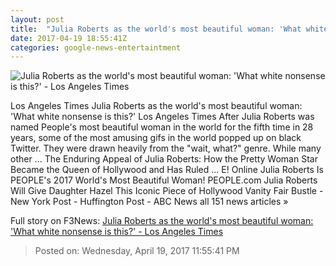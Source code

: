 ```yaml
---
layout: post
title:  "Julia Roberts as the world's most beautiful woman: 'What white nonsense is this?' - Los Angeles Times"
date: 2017-04-19 18:55:41Z
categories: google-news-entertaintment
---
```


![Julia Roberts as the world's most beautiful woman: 'What white nonsense is this?' - Los Angeles Times](http://www.trbimg.com/img-58f7b3ca/turbine/la-et-entertainment-news-updates-april-julia-roberts-as-most-beautiful-what-1492623399)

Los Angeles Times Julia Roberts as the world's most beautiful woman: 'What white nonsense is this?' Los Angeles Times After Julia Roberts was named People's most beautiful woman in the world for the fifth time in 28 years, some of the most amusing gifs in the world popped up on black Twitter. They were drawn heavily from the "wait, what?" genre. While many other ... The Enduring Appeal of Julia Roberts: How the Pretty Woman Star Became the Queen of Hollywood and Has Ruled ... E! Online Julia Roberts Is PEOPLE's 2017 World's Most Beautiful Woman! PEOPLE.com Julia Roberts Will Give Daughter Hazel This Iconic Piece of Hollywood Vanity Fair Bustle - New York Post - Huffington Post - ABC News all 151 news articles »


Full story on F3News: [Julia Roberts as the world's most beautiful woman: 'What white nonsense is this?' - Los Angeles Times](http://www.f3nws.com/n/kuU4HB)

> Posted on: Wednesday, April 19, 2017 11:55:41 PM
